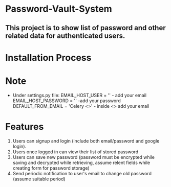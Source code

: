 # Password-Vault-System
This project is to show list of password and other related data for authenticated users.
----------------------------------------------------------------------------------------
# Installation Process


# Note
- Under settings.py file:
  EMAIL_HOST_USER = '' - add your email
  EMAIL_HOST_PASSWORD = '' -add your password
  DEFAULT_FROM_EMAIL = 'Celery <>' - inside <> add your email

# Features
1. Users can signup and login (include both email/password and google login).
3. Users once logged in can view their list of stored password
4. Users can save new password (password must be encrypted while saving and decrypted while retrieving, assume relent fields while creating form for password storage)
5. Send periodic notification to user's email to change old password (assume suitable period) 
